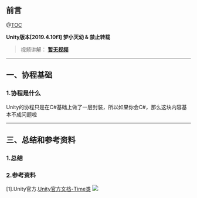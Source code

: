 ## 前言


@[TOC](目录)

**Unity版本[2019.4.10f1] 梦小天幼 & 禁止转载**

> 视频讲解：
**[暂无视频](空地址)**

---
## 一、协程基础

### 1.协程是什么
Unity的协程只是在C#基础上做了一层封装，所以如果你会C#，那么这块内容基本不成问题啦


---
## 三、总结和参考资料
### 1.总结


### 2.参考资料
[1].Unity官方.[Unity官方文档-Time类](https://docs.unity3d.com/cn/2022.2/Manual/TimeFrameManagement.html)
<img src="img/p1.png">